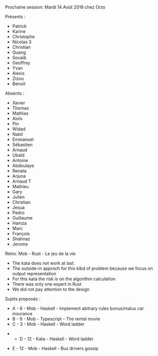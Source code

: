 Prochaine session: Mardi 14 Août 2018 chez Octo

Présents :
- Patrick
- Karine
- Christophe
- Nicolas 3
- Christian
- Quang
- Souaib
- Geoffrey
- Yvan
- Alexis
- Zizou
- Benoit


Absents :
- Xavier
- Thomas
- Mathias
- Aloïs
- Pin 
- Widad
- Nabil
- Emmanuel
- Sébastien
- Arnaud
- Ubald
- Antoine
- Abdoulaye
- Renata
- Arjuna
- Arnaud T
- Mathieu
- Gary
- Julien
- Christian
- Jesua
- Pedro
- Guillaume
- Hamza
- Marc
- François
- Shahnaz
- Jerome


Retro: Mob - Rust - Le jeu de la vie
- The kata does not work at last.
- The outside-in approch for this kibd of problem because we focus on output representation
- For this kata the risk is on the algorithm calculation
- There was only one expert in Rust
- We did not pay attention to the design

Sujets proposés :

- A - 6 - Mob - Haskell - Implement abitrary rules bonus/malus car insurance
- B - 9 - Mob - Typescript - The rental movie
- C - 3 - Mob - Haskell - Word ladder
* - D - 12 - Kata - Haskell - Word ladder
- E - 12 - Mob - Haskell - Bus drivers gossip

